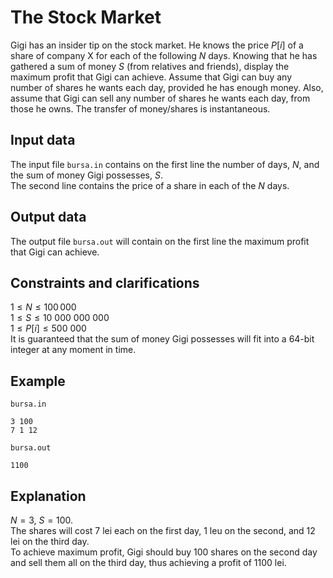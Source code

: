 # The Stock Market

Gigi has an insider tip on the stock market. He knows the price $P[i]$ of a share of company X for each of the following $N$ days. Knowing that he has gathered a sum of money $S$ (from relatives and friends), display the maximum profit that Gigi can achieve. Assume that Gigi can buy any number of shares he wants each day, provided he has enough money. Also, assume that Gigi can sell any number of shares he wants each day, from those he owns. The transfer of money/shares is instantaneous.

## Input data

The input file `bursa.in` contains on the first line the number of days, $N$, and the sum of money Gigi possesses, $S$.  
The second line contains the price of a share in each of the $N$ days.

## Output data

The output file `bursa.out` will contain on the first line the maximum profit that Gigi can achieve.

## Constraints and clarifications

$1 \leq N \leq 100\,000$  
$1 \leq S \leq 10\ 000\ 000\ 000$  
$1 \leq P[i] \leq 500\ 000$  
It is guaranteed that the sum of money Gigi possesses will fit into a 64-bit integer at any moment in time.

## Example

`bursa.in`  
```
3 100
7 1 12
```

`bursa.out`  
```
1100
```

## Explanation

$N = 3$, $S = 100$.  
The shares will cost 7 lei each on the first day, 1 leu on the second, and 12 lei on the third day.  
To achieve maximum profit, Gigi should buy 100 shares on the second day and sell them all on the third day, thus achieving a profit of 1100 lei.
